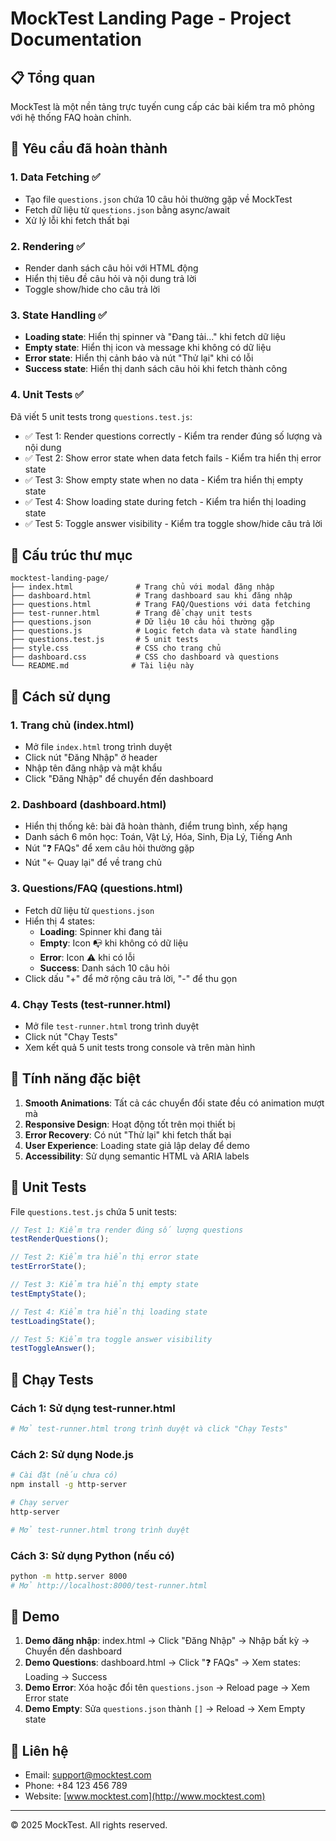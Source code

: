 # MockTest Landing Page - Project Documentation

## 📋 Tổng quan

MockTest là một nền tảng trực tuyến cung cấp các bài kiểm tra mô phỏng với hệ thống FAQ hoàn chỉnh.

## 🎯 Yêu cầu đã hoàn thành

### 1. **Data Fetching** ✅
- Tạo file `questions.json` chứa 10 câu hỏi thường gặp về MockTest
- Fetch dữ liệu từ `questions.json` bằng async/await
- Xử lý lỗi khi fetch thất bại

### 2. **Rendering** ✅
- Render danh sách câu hỏi với HTML động
- Hiển thị tiêu đề câu hỏi và nội dung trả lời
- Toggle show/hide cho câu trả lời

### 3. **State Handling** ✅
- **Loading state**: Hiển thị spinner và "Đang tải..." khi fetch dữ liệu
- **Empty state**: Hiển thị icon và message khi không có dữ liệu
- **Error state**: Hiển thị cảnh báo và nút "Thử lại" khi có lỗi
- **Success state**: Hiển thị danh sách câu hỏi khi fetch thành công

### 4. **Unit Tests** ✅
Đã viết 5 unit tests trong `questions.test.js`:
- ✅ Test 1: Render questions correctly - Kiểm tra render đúng số lượng và nội dung
- ✅ Test 2: Show error state when data fetch fails - Kiểm tra hiển thị error state
- ✅ Test 3: Show empty state when no data - Kiểm tra hiển thị empty state
- ✅ Test 4: Show loading state during fetch - Kiểm tra hiển thị loading state
- ✅ Test 5: Toggle answer visibility - Kiểm tra toggle show/hide câu trả lời

## 📁 Cấu trúc thư mục

```
mocktest-landing-page/
├── index.html              # Trang chủ với modal đăng nhập
├── dashboard.html          # Trang dashboard sau khi đăng nhập
├── questions.html          # Trang FAQ/Questions với data fetching
├── test-runner.html        # Trang để chạy unit tests
├── questions.json          # Dữ liệu 10 câu hỏi thường gặp
├── questions.js            # Logic fetch data và state handling
├── questions.test.js       # 5 unit tests
├── style.css               # CSS cho trang chủ
├── dashboard.css           # CSS cho dashboard và questions
└── README.md              # Tài liệu này
```

## 🚀 Cách sử dụng

### 1. **Trang chủ (index.html)**
- Mở file `index.html` trong trình duyệt
- Click nút "Đăng Nhập" ở header
- Nhập tên đăng nhập và mật khẩu
- Click "Đăng Nhập" để chuyển đến dashboard

### 2. **Dashboard (dashboard.html)**
- Hiển thị thống kê: bài đã hoàn thành, điểm trung bình, xếp hạng
- Danh sách 6 môn học: Toán, Vật Lý, Hóa, Sinh, Địa Lý, Tiếng Anh
- Nút "❓ FAQs" để xem câu hỏi thường gặp
- Nút "← Quay lại" để về trang chủ

### 3. **Questions/FAQ (questions.html)**
- Fetch dữ liệu từ `questions.json`
- Hiển thị 4 states:
  - **Loading**: Spinner khi đang tải
  - **Empty**: Icon 📭 khi không có dữ liệu
  - **Error**: Icon ⚠️ khi có lỗi
  - **Success**: Danh sách 10 câu hỏi
- Click dấu "+" để mở rộng câu trả lời, "-" để thu gọn

### 4. **Chạy Tests (test-runner.html)**
- Mở file `test-runner.html` trong trình duyệt
- Click nút "Chạy Tests"
- Xem kết quả 5 unit tests trong console và trên màn hình

## 🎨 Tính năng đặc biệt

1. **Smooth Animations**: Tất cả các chuyển đổi state đều có animation mượt mà
2. **Responsive Design**: Hoạt động tốt trên mọi thiết bị
3. **Error Recovery**: Có nút "Thử lại" khi fetch thất bại
4. **User Experience**: Loading state giả lập delay để demo
5. **Accessibility**: Sử dụng semantic HTML và ARIA labels

## 🧪 Unit Tests

File `questions.test.js` chứa 5 unit tests:

```javascript
// Test 1: Kiểm tra render đúng số lượng questions
testRenderQuestions();

// Test 2: Kiểm tra hiển thị error state
testErrorState();

// Test 3: Kiểm tra hiển thị empty state
testEmptyState();

// Test 4: Kiểm tra hiển thị loading state
testLoadingState();

// Test 5: Kiểm tra toggle answer visibility
testToggleAnswer();
```

## 📝 Chạy Tests

### Cách 1: Sử dụng test-runner.html
```bash
# Mở test-runner.html trong trình duyệt và click "Chạy Tests"
```

### Cách 2: Sử dụng Node.js
```bash
# Cài đặt (nếu chưa có)
npm install -g http-server

# Chạy server
http-server

# Mở test-runner.html trong trình duyệt
```

### Cách 3: Sử dụng Python (nếu có)
```bash
python -m http.server 8000
# Mở http://localhost:8000/test-runner.html
```

## 🎯 Demo

1. **Demo đăng nhập**: index.html → Click "Đăng Nhập" → Nhập bất kỳ → Chuyển đến dashboard
2. **Demo Questions**: dashboard.html → Click "❓ FAQs" → Xem states: Loading → Success
3. **Demo Error**: Xóa hoặc đổi tên `questions.json` → Reload page → Xem Error state
4. **Demo Empty**: Sửa `questions.json` thành `[]` → Reload → Xem Empty state

## 📧 Liên hệ

- Email: support@mocktest.com
- Phone: +84 123 456 789
- Website: [www.mocktest.com](http://www.mocktest.com)

---

© 2025 MockTest. All rights reserved.

